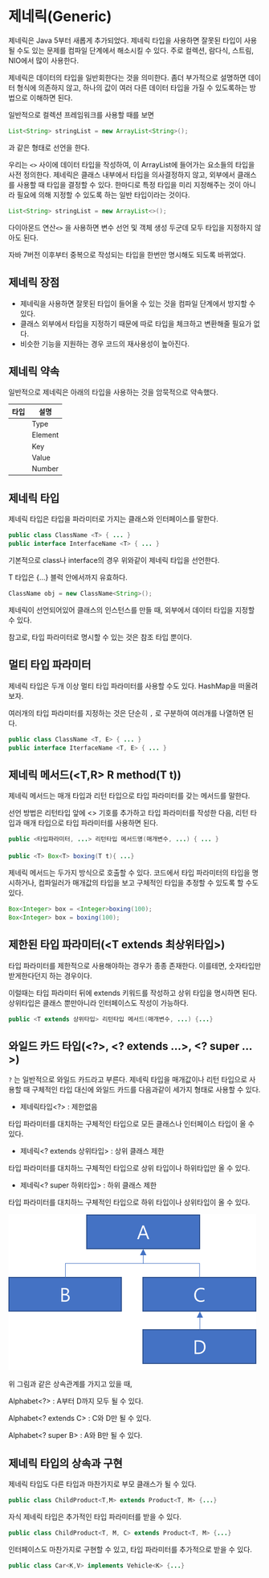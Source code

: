 # 제네릭(Generic)

제네릭은 Java 5부터 새롭게 추가되었다. 제네릭 타입을 사용하면 잘못된 타입이 사용될 수도 있는 문제를 컴파일 단계에서 해소시킬 수 있다. 주로 컬렉션, 람다식, 스트림, NIO에서 많이 사용한다.

제네릭은 데이터의 타입을 일반회한다는 것을 의미한다. 좀더 부가적으로 설명하면 데이터 형식에 의존하지 않고, 하나의 값이 여러 다른 데이터 타입을 가질 수 있도록하는 방법으로 이해하면 된다.

일반적으로 컬렉션 프레임워크를 사용할 때를 보면

```java
List<String> stringList = new ArrayList<String>();
```

과 같은 형태로 선언을 한다.

우리는 `<>` 사이에 데이터 타입을 작성하여, 이 ArrayList에 들어가는 요소들의 타입을 사전 정의한다. 제네릭은 클래스 내부에서 타입을 의사결정하지 않고, 외부에서 클래스를 사용할 때 타입을 결정할 수 있다. 한마디로 특정 타입을 미리 지정해주는 것이 아니라 필요에 의해 지정할 수 있도록 하는 일반 타입이라는 것이다.

```java
List<String> stringList = new ArrayList<>();
```

다이아몬드 연산`<>` 을 사용하면 변수 선언 및 객체 생성 두군데 모두 타입을 지정하지 않아도 된다. 

자바 7버전 이후부터 중복으로 작성되는 타입을 한번만 명시해도 되도록 바뀌었다.

## 제네릭 장점

- 제네릭을 사용하면 잘못된 타입이 들어올 수 있는 것을 컴파일 단계에서 방지할 수 있다.
- 클래스 외부에서 타입을 지정하기 때문에 따로 타입을 체크하고 변환해줄 필요가 없다.
- 비슷한 기능을 지원하는 경우 코드의 재사용성이 높아진다.

## 제네릭 약속

일반적으로 제네릭은 아래의 타입을 사용하는 것을 암묵적으로 약속했다.

| 타입 | 설명 |
| --- | --- |
| <T> | Type |
| <E> | Element |
| <K> | Key |
| <V> | Value |
| <N> | Number |

## 제네릭 타입

제네릭 타입은 타입을 파라미터로 가지는 클래스와 인터페이스를 말한다.

```java
public class ClassName <T> { ... }
public interface InterfaceName <T> { ... }
```

기본적으로 class나 interface의 경우 위와같이 제네릭 타입을 선언한다.

T 타입은 {…} 블럭 안에서까지 유효하다.

```java
ClassName obj = new ClassName<String>();
```

제네릭이 선언되어있어 클래스의 인스턴스를 만들 때, 외부에서 데이터 타입을 지정할 수 있다.

참고로, 타입 파라미터로 명시할 수 있는 것은 참조 타입 뿐이다.

## 멀티 타입 파라미터

제네릭 타입은 두개 이상 멀티 타입 파라미터를 사용할 수도 있다. HashMap을 떠올려보자.

여러개의 타입 파라미터를 지정하는 것은 단순히 `,` 로 구분하여 여러개를 나열하면 된다.

```java
public class ClassName <T, E> { ... }
public interface IterfaceName <T, E> { ... }
```

## 제네릭 메서드(<T,R> R method(T t))

제네릭 메서드는 매개 타입과 리턴 타입으로 타입 파라미터를 갖는 메서드를 말한다.

선언 방법은 리턴타입 앞에 <> 기호를 추가하고 타입 파라미터를 작성한 다음, 리턴 타입과 매개 타입으로 타입 파라미터를 사용하면 된다.

```java
public <타입파라미터, ...> 리턴타입 메서드명(매개변수, ...) { ... }

public <T> Box<T> boxing(T t){ ...}
```

제네릭 메서드는 두가지 방식으로 호출할 수 있다. 코드에서 타입 파라미터의 타입을 명시하거나, 컴파일러가 매개값의 타입을 보고 구체적인 타입을 추정할 수 있도록 할 수도 있다.

```java
Box<Integer> box = <Integer>boxing(100);
Box<Integer> box = boxing(100);
```

## 제한된 타입 파라미터(<T extends 최상위타입>)

타입 파라미터를 제한적으로 사용해야하는 경우가 종종 존재한다. 이를테면, 숫자타입만 받게한다던지 하는 경우이다.

이럴때는 타입 파라미터 뒤에 extends 키워드를 작성하고 상위 타입을 명시하면 된다. 상위타입은 클래스 뿐만아니라 인터페이스도 작성이 가능하다.

```java
public <T extends 상위타입> 리턴타입 메서드(매개변수, ...) {...}
```

## 와일드 카드 타입(<?>, <? extends …>, <? super …>)

`?` 는 일반적으로 와일드 카드라고 부른다. 제네릭 타입을 매개값이나 리턴 타입으로 사용할 때 구체적인 타입 대신에 와일드 카드를 다음과같이 세가지 형태로 사용할 수 있다.

- 제네릭타입<?> : 제한없음

타입 파라미터를 대치하는 구체적인 타입으로 모든 클래스나 인터페이스 타입이 올 수 있다.

- 제네릭<? extends 상위타입> : 상위 클래스 제한

타입 파라미터를 대치하느 구체적인 타입으로 상위 타입이나 하위타입만 올 수 있다.

- 제네릭<? super 하위타입> : 하위 클래스 제한

타입 파라미터를 대치하느 구체적인 타입으로 하위 타입이나 상위타입이 올 수 있다.

![Untitled](제네릭(Generic)/Untitled.png)

위 그림과 같은 상속관계를 가지고 있을 때,

Alphabet<?> : A부터 D까지 모두 될 수 있다.

Alphabet<? extends C> : C와 D만 될 수 있다.

Alphabet<? super B> : A와 B만 될 수 있다.

## 제네릭 타입의 상속과 구현

제네릭 타입도 다른 타입과 마찬가지로 부모 클래스가 될 수 있다.

```java
public class ChildProduct<T,M> extends Product<T, M> {...}
```

자식 제네릭 타입은 추가적인 타입 파라미터를 받을 수 있다.

```java
public class ChildProduct<T, M, C> extends Product<T, M> {...}
```

인터페이스도 마찬가지로 구현할 수 있고, 타입 파라미터를 추가적으로 받을 수 있다.

```java
public class Car<K,V> implements Vehicle<K> {...}
```